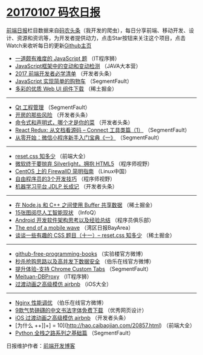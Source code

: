 # [20170107 码农日报](https://github.com/kujian/frontendDaily/blob/master/2017/01/07.md)

[前端日报](http://caibaojian.com/c/news)栏目数据来自[码农头条](http://hao.caibaojian.com/)（我开发的爬虫），每日分享前端、移动开发、设计、资源和资讯等，为开发者提供动力，点击Star按钮来关注这个项目，点击Watch来收听每日的更新[Github主页](https://github.com/kujian/frontendDaily)
* [一道颇有难度的 JavaScript 题](http://hao.caibaojian.com/20890.html) （IT程序狮）
* [JavaScript框架中的变动和变动检测](http://hao.caibaojian.com/20859.html) （JAVA大本营）
* [2017 前端开发者必学清单](http://hao.caibaojian.com/20865.html) （开发者头条）
* [JavaScript 实现简单的购物车](http://hao.caibaojian.com/20878.html) （SegmentFault）
* [多彩的优质 Web UI 组件下载](http://hao.caibaojian.com/20893.html) （稀土掘金）

***
* [Qt 工程管理](http://hao.caibaojian.com/20881.html) （SegmentFault）
* [开房的那些风险](http://hao.caibaojian.com/20871.html) （开发者头条）
* [命令式和声明式，哪个才是你的菜](http://hao.caibaojian.com/20872.html) （开发者头条）
* [React Redux: 从文档看源码 &#8211; Connect 工具类篇（1）](http://hao.caibaojian.com/20875.html) （SegmentFault）
* [从零开始：微信小程序新手入门宝典《一》](http://hao.caibaojian.com/20876.html) （SegmentFault）

***
* [reset.css 知多少](http://hao.caibaojian.com/20856.html) （前端大全）
* [微软终于要抛弃 Silverlight，拥抱 HTML5](http://hao.caibaojian.com/20882.html) （程序师视野）
* [CentOS 上的 FirewallD 简明指南](http://hao.caibaojian.com/20855.html) （Linux中国）
* [自由程序员的3个开发技巧](http://hao.caibaojian.com/20883.html) （程序师视野）
* [机器学习平台 JDLP 长成记](http://hao.caibaojian.com/20870.html) （开发者头条）

***
* [在 Node.js 和 C++ 之间使用 Buffer 共享数据](http://hao.caibaojian.com/20894.html) （稀土掘金）
* [15张图阅尽人工智能现状](http://hao.caibaojian.com/20840.html) （InfoQ）
* [Android 开发软件架构思考以及经验总结](http://hao.caibaojian.com/20862.html) （程序员俱乐部）
* [The end of a mobile wave](http://hao.caibaojian.com/20846.html) （湾区日报BayArea）
* [谈谈一些有趣的 CSS 题目（十一）&#8211; reset.css 知多少](http://hao.caibaojian.com/20897.html) （稀土掘金）

***
* [github-free-programming-books](http://hao.caibaojian.com/20887.html) （实验楼官方微博）
* [秒杀抢购思路以及高并发下数据安全](http://hao.caibaojian.com/20898.html) （伯乐在线官方微博）
* [提升体验-支持 Chrome Custom Tabs](http://hao.caibaojian.com/20877.html) （SegmentFault）
* [Meituan-DBProxy](http://hao.caibaojian.com/20889.html) （IT程序狮）
* [过渡动画之高级模仿 airbnb](http://hao.caibaojian.com/20844.html) （iOS大全）

***
* [Nginx 性能调优](http://hao.caibaojian.com/20901.html) （伯乐在线官方微博）
* [9款气势磅礴的中文书法字体免费下载](http://hao.caibaojian.com/20891.html) （优秀网页设计）
* [iOS 过渡动画之高级模仿 airbnb](http://hao.caibaojian.com/20868.html) （开发者头条）
* [为什么 ++]]+] = 10](http://hao.caibaojian.com/20857.html) （前端大全）
* [Python 全栈之路系列之基础篇](http://hao.caibaojian.com/20880.html) （SegmentFault）

日报维护作者：[前端开发博客](http://caibaojian.com/) 